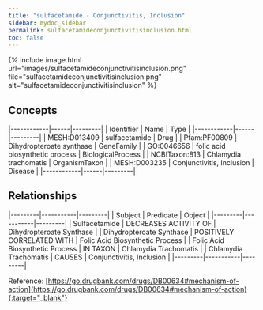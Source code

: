 ```yaml
---
title: "sulfacetamide - Conjunctivitis, Inclusion"
sidebar: mydoc_sidebar
permalink: sulfacetamideconjunctivitisinclusion.html
toc: false 
---
```


{% include image.html url="images/sulfacetamideconjunctivitisinclusion.png" file="sulfacetamideconjunctivitisinclusion.png" alt="sulfacetamideconjunctivitisinclusion" %}

## Concepts

|------------|------|---------|
| Identifier | Name | Type    |
|------------|------|---------|
| MESH:D013409 | sulfacetamide | Drug |
| Pfam:PF00809 | Dihydropteroate synthase | GeneFamily |
| GO:0046656 | folic acid biosynthetic process | BiologicalProcess |
| NCBITaxon:813 | Chlamydia trachomatis | OrganismTaxon |
| MESH:D003235 | Conjunctivitis, Inclusion | Disease |
|------------|------|---------|

## Relationships

|---------|-----------|---------|
| Subject | Predicate | Object  |
|---------|-----------|---------|
| Sulfacetamide | DECREASES ACTIVITY OF | Dihydropteroate Synthase |
| Dihydropteroate Synthase | POSITIVELY CORRELATED WITH | Folic Acid Biosynthetic Process |
| Folic Acid Biosynthetic Process | IN TAXON | Chlamydia Trachomatis |
| Chlamydia Trachomatis | CAUSES | Conjunctivitis, Inclusion |
|---------|-----------|---------|

Reference: [https://go.drugbank.com/drugs/DB00634#mechanism-of-action](https://go.drugbank.com/drugs/DB00634#mechanism-of-action){:target="_blank"}